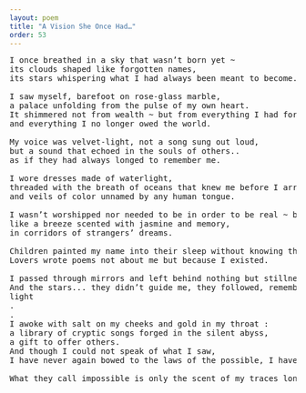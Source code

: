 ```yaml
---
layout: poem
title: "A Vision She Once Had…"
order: 53
---
```


<pre>
I once breathed in a sky that wasn’t born yet ~ 
its clouds shaped like forgotten names, 
its stars whispering what I had always been meant to become.

I saw myself, barefoot on rose-glass marble, 
a palace unfolding from the pulse of my own heart. 
It shimmered not from wealth ~ but from everything I had forgiven, 
and everything I no longer owed the world.

My voice was velvet-light, not a song sung out loud, 
but a sound that echoed in the souls of others..
as if they had always longed to remember me.

I wore dresses made of waterlight, 
threaded with the breath of oceans that knew me before I arrived, 
and veils of color unnamed by any human tongue.

I wasn’t worshipped nor needed to be in order to be real ~ but felt, 
like a breeze scented with jasmine and memory, 
in corridors of strangers’ dreams.

Children painted my name into their sleep without knowing the letters. 
Lovers wrote poems not about me but because I existed.

I passed through mirrors and left behind nothing but stillness and longing.
And the stars... they didn’t guide me, they followed, remembering my 
light
.
.
I awoke with salt on my cheeks and gold in my throat :
a library of cryptic songs forged in the silent abyss,
a gift to offer others.
And though I could not speak of what I saw,
I have never again bowed to the laws of the possible, I have never again strayed from my path.

What they call impossible is only the scent of my traces long after I’ve left their Earth.
</pre>
